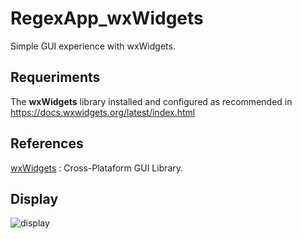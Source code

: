# RegexApp_wxWidgets

Simple GUI experience with wxWidgets.<br>

## Requeriments

The <b>wxWidgets</b> library installed and configured as recommended in https://docs.wxwidgets.org/latest/index.html


## References

[wxWidgets](https://www.wxwidgets.org/) : Cross-Plataform GUI Library.<br>

## Display

![display](https://github.com/jpenrici/RegexApp_wxWidgets/blob/main/display/display.png)
